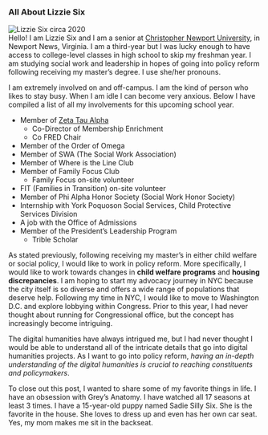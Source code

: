 ### All About Lizzie Six  
![Lizzie Six circa 2020](https://lsix642.github.io/Lizzie-S./images/aboutmeblogpost.jpg)  
Hello! I am Lizzie Six and I am a senior at [Christopher Newport University](https://cnu.edu/), in Newport News, Virginia. I am a third-year but I was lucky enough to have access to college-level classes in high school to skip my freshman year. I am studying social work and leadership in hopes of going into policy reform following receiving my master’s degree. I use she/her pronouns.  

I am extremely involved on and off-campus. I am the kind of person who likes to stay busy. When I am idle I can become very anxious. Below I have compiled a list of all my involvements for this upcoming school year.
* Member of [Zeta Tau Alpha](https://zetataualpha.org/)
  * Co-Director of Membership Enrichment
  * Co FRED Chair
* Member of the Order of Omega
* Member of SWA (The Social Work Association)
* Member of Where is the Line Club
* Member of Family Focus Club
  * Family Focus on-site volunteer
* FIT (Families in Transition) on-site volunteer
* Member of Phi Alpha Honor Society (Social Work Honor Society)
* Internship with York Poquoson Social Services, Child Protective Services Division
* A job with the Office of Admissions
* Member of the President’s Leadership Program
  * Trible Scholar

As stated previously, following receiving my master’s in either child welfare or social policy, I would like to work in policy reform. More specifically, I would like to work towards changes in **child welfare programs** and **housing discrepancies**. I am hoping to start my advocacy journey in NYC because the city itself is so diverse and offers a wide range of populations that deserve help. Following my time in NYC, I would like to move to Washington D.C. and explore lobbying within Congress. Prior to this year, I had never thought about running for Congressional office, but the concept has increasingly become intriguing. 

The digital humanities have always intrigued me, but I had never thought I would be able to understand all of the intricate details that go into digital humanities projects. As I want to go into policy reform, _having an in-depth understanding of the digital humanities is crucial to reaching constituents and policymakers_. 

To close out this post, I wanted to share some of my favorite things in life. I have an obsession with Grey’s Anatomy. I have watched all 17 seasons at least 3 times. I have a 15-year-old puppy named Sadie Silly Six. She is the favorite in the house. She loves to dress up and even has her own car seat. Yes, my mom makes me sit in the backseat.
